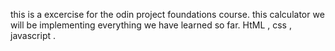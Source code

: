 this is a excercise for the odin project foundations course.
this calculator we will be implementing everything we have learned so far.
HtML , css , javascript .
